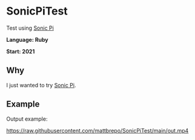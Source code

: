 # SonicPiTest
Test using [Sonic Pi](https://en.wikipedia.org/wiki/Sonic_Pi)

**Language: Ruby**

**Start: 2021**

## Why
I just wanted to try [Sonic Pi](https://en.wikipedia.org/wiki/Sonic_Pi).

## Example

Output example:

https://raw.githubusercontent.com/mattbrepo/SonicPiTest/main/out.mp4